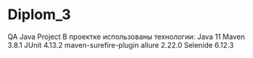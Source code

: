 # Diplom_3
QA Java Project
В проектке использованы технологии:
Java 11
Maven 3.8.1
JUnit 4.13.2
maven-surefire-plugin
allure 2.22.0
Selenide 6.12.3
